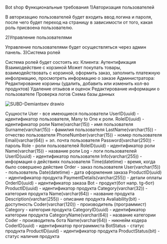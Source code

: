 Bot shop
Функциональные требования
1)Авторизация пользователей

В авторизацию пользователей будет входить ввод логина и пароля, после чего будет переход на страницу в зависимости от того, какая роль присвоена пользователю.

2)Управление пользователями

Управление пользователями будет осуществляться через админ панель.
3)Система ролей

Система ролей будет состоять из:
Клиента:
Аутентификация
Взаимодействие с корзиной
Может покупать товары, взаимодействовать с корзиной, оформить заказ, заполнить платежную инфолрмацию, просмотреть информацию о заказе
Администратора:
Редактирование корзины (удалить, добавить или изменить кол-во продуктов)
Удаление отзывов и оценок
Редактирование информации о пользователе
Проверка логов
Схема базы данных

![SUBD-Demiantsev drawio](https://user-images.githubusercontent.com/79397271/202439877-715a065d-2bd4-4a2f-a750-880aa2f32e67.png)

Сущности
User - все имеющиеся пользователи
UserID(uuid) - идентификатор пользователя, Many to One к роли.
RoleID(uuid) - идентификатор роли
Name(varchar(15)) - имя пользователя
Surname(varchar(15)) - фамилия пользователя
LastName(varchar(15)) - отчество пользователя
PhoneNumber(varchar(15)) - номер пользователя
Email(varchar(64)) = эл. почта пользователя
Password(varchar(250)) - пароль
Role - роли пользователей
RoleID(uuid) - идентификатор роли
Name(varchar(15)) - название роли
Log - логи пользователей
UserID(uuid) - идентификатор пользователя
Info(varchar(255)) - информация о действиях пользователя
Time(datetime) - время, когда было совершено действие
Order - заказ пользователя
User(varchar(15)) - пользователь
Date(datetime) - дата оформления заказа
ProductID(uuid) - идентификатор продукта
PaymentDetails(varchar(255)) - детали оплаты
OrderID(uuid) - идентификатор заказа
Bot - продукт(бот напр. tg-бот)
ProductID(uuid) - идентификатор продукта
Category(varchar(32)) - категория продукта
Name(varchar(64)) - название продукта
Description(varchar(255)) - описание продукта
Avaliability(bit) - доступность
Coder(varchar(120)) - производитель (программист)
Category - категория продукта
CategoryID(uuid) - идентификатор категории продукта
CategoryName(varchar(64)) - название категории
Coder - производитель бота
Name(varchar(64)) - никнейм кодера
CoderID(uuid) - идентификатор программиста
BotStatus - статус продукта
ProductID(uuid) - идентификатор продукта
ProductStatus(bit) - статус наличия продукта
